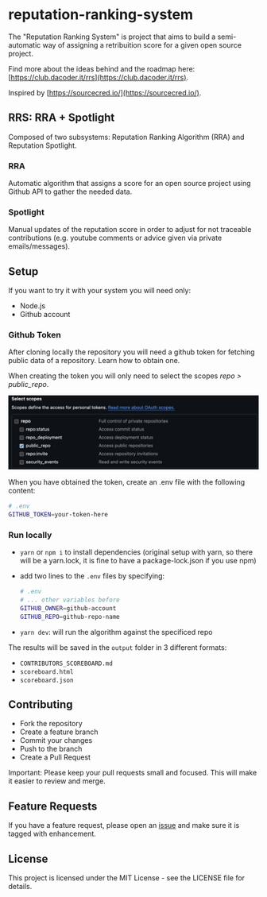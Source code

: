 # reputation-ranking-system

The "Reputation Ranking System" is project that aims to build a semi-automatic way of assigning a retribuition score for a given open source project.

Find more about the ideas behind and the roadmap here: [https://club.dacoder.it/rrs](https://club.dacoder.it/rrs).

Inspired by [https://sourcecred.io/](https://sourcecred.io/).

## RRS: RRA + Spotlight

Composed of two subsystems: Reputation Ranking Algorithm (RRA) and Reputation Spotlight.

### RRA

Automatic algorithm that assigns a score for an open source project using Github API to gather the needed data.

### Spotlight

Manual updates of the reputation score in order to adjust for not traceable contributions (e.g. youtube comments or advice given via private emails/messages).

## Setup

If you want to try it with your system you will need only:

- Node.js
- Github account

### Github Token

After cloning locally the repository you will need a github token for fetching public data of a repository.
Learn how to obtain one.

When creating the token you will only need to select the scopes _repo > public_repo_.

![github token scopes](docs/github-token-scopes.png)

When you have obtained the token, create an .env file with the following content:

```bash
# .env
GITHUB_TOKEN=your-token-here
```

### Run locally

- `yarn` or `npm i` to install dependencies (original setup with yarn, so there will be a yarn.lock, it is fine to have a package-lock.json if you use npm)
- add two lines to the `.env` files by specifying:

  ```bash
  # .env
  # ... other variables before
  GITHUB_OWNER=github-account
  GITHUB_REPO=github-repo-name
  ```

- `yarn dev`: will run the algorithm against the specificed repo

The results will be saved in the `output` folder in 3 different formats:

- `CONTRIBUTORS_SCOREBOARD.md`
- `scoreboard.html`
- `scoreboard.json`

## Contributing

- Fork the repository
- Create a feature branch
- Commit your changes
- Push to the branch
- Create a Pull Request

Important: Please keep your pull requests small and focused. This will make it easier to review and merge.

## Feature Requests

If you have a feature request, please open an [issue](https://github.com/davide97g/reputation-ranking-system/issues) and make sure it is tagged with enhancement.

## License

This project is licensed under the MIT License - see the LICENSE file for details.
